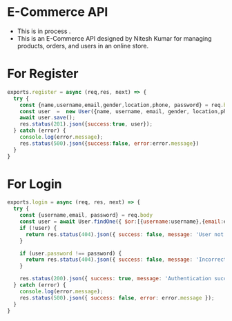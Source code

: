 # E-Commerce API
- This is in process .
- This is an E-Commerce API designed by Nitesh Kumar for managing products, orders, and users in an online store.



# For Register 
```JavaScript
exports.register = async (req,res, next) => {
  try {
    const {name,username,email,gender,location,phone, password} = req.body
    const user  =  new User({name, username, email, gender, location,phone,password})
    await user.save();
    res.status(201).json({success:true, user});
  } catch (error) {
    console.log(error.message);
    res.status(500).json({success:false, error:error.message})
  }
}
```

# For Login 
```javascript
exports.login = async (req, res, next) => {
  try {
    const {username,email, password} = req.body
    const user = await User.findOne({ $or:[{username:username},{email:email}]}).select('+password');
    if (!user) {
      return res.status(404).json({ success: false, message: 'User not found. Please enter valid user details.' });
    }

    if (user.password !== password) {
      return res.status(404).json({ success: false, message: 'Incorrect password. Please enter correct password.' });
    }

    res.status(200).json({ success: true, message: 'Authentication successful. Valid user.' });
  } catch (error) {
    console.log(error.message);
    res.status(500).json({ success: false, error: error.message });
  }
}
```
